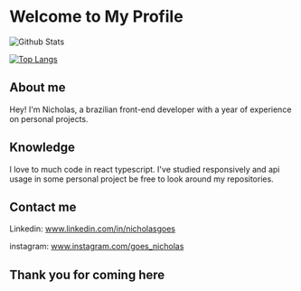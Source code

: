 # Welcome to My Profile

![Github Stats](https://github-readme-stats.vercel.app/api?username=nicholas-goes&count_private=true "Nicholas Goes Github Stats")

[![Top Langs](https://github-readme-stats.vercel.app/api/top-langs/?username=Nicholas-Goes&layout=compact)](https://github.com/Nicholas-Goes)

## About me

Hey! I'm Nicholas, a brazilian front-end developer with a year of experience on personal projects.

## Knowledge

I love to much code in react typescript.
I've studied responsively and api usage in some personal project be free to look around my repositories.

## Contact me

Linkedin: www.linkedin.com/in/nicholasgoes

instagram: www.instagram.com/goes_nicholas

## Thank you for coming here
